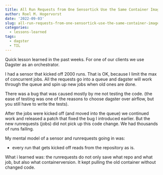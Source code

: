 ```yaml
---
title: All Run Requests from One Sensortick Use the Same Container Image
author: Roel M. Hogervorst
date: '2022-09-03'
slug: all-run-requests-from-one-sensortick-use-the-same-container-image
categories:
  - lessons-learned
tags:
  - dagster
  - TIL
---
```


Quick lesson learned in the past weeks. For one of our clients we use Dagster as an orchestrator. 

I had a sensor that kicked off 2000 runs. That is OK, because I limit the max of concurrent jobs. All the requests go into a queue and dagster will  work through the queue and spin up new jobs when old ones are done. 

There was a bug that was caused mostly by me not testing the code. 
(the ease of testing was one of the reasons to choose dagster over airflow, but you still have to write the tests).


After the jobs were kicked off (and moved into the queue) we continued work and released a patch that fixed the bug I introduced earlier.
But the new runrequests (jobs) did not pick up this code change.
We had thousands of runs failing.

My mental model of a sensor and runrequests going in was:
- every run that gets kicked off reads from the repository as is. 



What i learned was: the runrequests do not only save what repo and what job, but also what containerversion. It kept pulling the old container without changed code.
